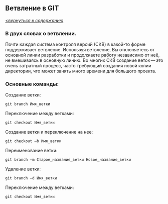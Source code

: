 ## Ветвление в GIT

[<_вернуться к содержанию_](./README.md)

### В двух словах о ветвлении.

Почти каждая система контроля версий (СКВ) в какой-то форме поддерживает ветвление. Используя ветвление, Вы отклоняетесь от основной линии разработки и продолжаете работу независимо от неё, не вмешиваясь в основную линию. Во многих СКВ создание веток — это очень затратный процесс, часто требующий создания новой копии директории, что может занять много времени для большого проекта.

### Основные команды:

Создание ветки:
~~~
git branch Имя_ветки
~~~
Переключение между ветками:
~~~
git checkout Имя_ветки
~~~
Создание ветки и переключение на нее:
~~~
git checkout –b Имя_ветки
~~~
Переименование ветки:
~~~
git branch –m Старое_название_ветки Новое_название_ветки
~~~
Удаление ветки:
~~~
git branch –d Имя_ветки
~~~
Переключение между ветками:
~~~
git checkout Имя_ветки
~~~
